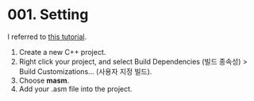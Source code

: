 # 001. Setting
I referred to [this tutorial](https://programminghaven.home.blog/2020/02/16/setup-an-assembly-project-on-visual-studio-2019/).

1. Create a new C++ project.
2. Right click your project, and select Build Dependencies (빌드 종속성) > Build Customizations... (사용자 지정 빌드).
3. Choose **masm**.
4. Add your .asm file into the project.
